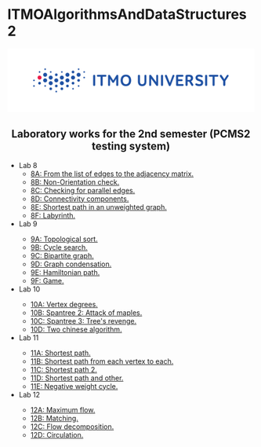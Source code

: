 # ITMOAlgorithmsAndDataStructures2
<img src = "https://github.com/annchous/ITMOAlgorithmsAndDataStructures2/blob/master/itmolog.png">
<h2 align = "center">Laboratory works for the 2nd semester (PCMS2 testing system)</h2>
<ul>
  <li>Lab 8
    <ul>
      <li><a href = "https://github.com/annchous/ITMOAlgorithmsAndDataStructures2/tree/master/8A/main.cpp">8A: From the list of edges to the      adjacency matrix.</a></li>
      <li><a href = "https://github.com/annchous/ITMOAlgorithmsAndDataStructures2/tree/master/8B/main.cpp">8B: Non-Orientation check.</a></li>
      <li><a href = "https://github.com/annchous/ITMOAlgorithmsAndDataStructures2/tree/master/8C/main.cpp">8C: Checking for parallel edges.</a></li>
      <li><a href = "https://github.com/annchous/ITMOAlgorithmsAndDataStructures2/tree/master/8D/main.cpp">8D: Connectivity components.</a></li>
      <li><a href = "https://github.com/annchous/ITMOAlgorithmsAndDataStructures2/tree/master/8E/main.cpp">8E: Shortest path in an unweighted graph.</a></li>
      <li><a href = "https://github.com/annchous/ITMOAlgorithmsAndDataStructures2/tree/master/8F/main.cpp">8F: Labyrinth.</a></li>
    </ul>
  </li>
  <li>Lab 9</li>
  <ul>
      <li><a href = "https://github.com/annchous/ITMOAlgorithmsAndDataStructures2/tree/master/9A/main.cpp">9A: Topological sort.</a></li>
      <li><a href = "https://github.com/annchous/ITMOAlgorithmsAndDataStructures2/tree/master/9B/main.cpp">9B: Cycle search.</a></li>
      <li><a href = "https://github.com/annchous/ITMOAlgorithmsAndDataStructures2/tree/master/9C/main.cpp">9C: Bipartite graph.</a></li>
      <li><a href = "https://github.com/annchous/ITMOAlgorithmsAndDataStructures2/tree/master/9D/main.cpp">9D: Graph condensation.</a></li>
      <li><a href = "https://github.com/annchous/ITMOAlgorithmsAndDataStructures2/tree/master/9E/main.cpp">9E: Hamiltonian path.</a></li>
      <li><a href = "https://github.com/annchous/ITMOAlgorithmsAndDataStructures2/tree/master/9F/main.cpp">9F: Game.</a></li>
    </ul>
  </li>
  <li>Lab 10</li>
  <ul>
      <li><a href = "https://github.com/annchous/ITMOAlgorithmsAndDataStructures2/tree/master/10A/main.cpp">10A: Vertex degrees.</a></li>
      <li><a href = "https://github.com/annchous/ITMOAlgorithmsAndDataStructures2/tree/master/10B/main.cpp">10B: Spantree 2: Attack of maples.</a></li>
      <li><a href = "https://github.com/annchous/ITMOAlgorithmsAndDataStructures2/tree/master/10C/main.cpp">10C: Spantree 3: Tree's revenge.</a></li>
      <li><a href = "https://github.com/annchous/ITMOAlgorithmsAndDataStructures2/tree/master/10D/main.cpp">10D: Two chinese algorithm.</a></li>
    </ul>
  </li>
  <li>Lab 11</li>
  <ul>
      <li><a href = "https://github.com/annchous/ITMOAlgorithmsAndDataStructures2/tree/master/11A/main.cpp">11A: Shortest path.</a></li>
      <li><a href = "https://github.com/annchous/ITMOAlgorithmsAndDataStructures2/tree/master/11B/main.cpp">11B: Shortest path from each vertex to each.</a></li>
      <li><a href = "https://github.com/annchous/ITMOAlgorithmsAndDataStructures2/tree/master/11C/main.cpp">11C: Shortest path 2.</a></li>
      <li><a href = "https://github.com/annchous/ITMOAlgorithmsAndDataStructures2/tree/master/11D/main.cpp">11D: Shortest path and other.</a></li>
  <li><a href = "https://github.com/annchous/ITMOAlgorithmsAndDataStructures2/tree/master/11E/main.cpp">11E: Negative weight cycle.</a></li>
    </ul>
  </li>
    <li>Lab 12</li>
  <ul>
      <li><a href = "https://github.com/annchous/ITMOAlgorithmsAndDataStructures2/tree/master/12A/main.cpp">12A: Maximum flow.</a></li>
      <li><a href = "https://github.com/annchous/ITMOAlgorithmsAndDataStructures2/tree/master/12B/main.cpp">12B: Matching.</a></li>
      <li><a href = "https://github.com/annchous/ITMOAlgorithmsAndDataStructures2/tree/master/12C/main.cpp">12C: Flow decomposition.</a></li>
      <li><a href = "https://github.com/annchous/ITMOAlgorithmsAndDataStructures2/tree/master/12D/main.cpp">12D: Circulation.</a></li>
    </ul>
  </li>
